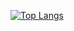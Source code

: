 
[![Top Langs](https://github-readme-stats.vercel.app/api/top-langs/?username=baiaman1)](https://github.com/anuraghazra/github-readme-stats)
